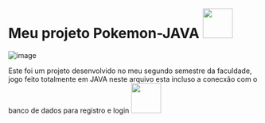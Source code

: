 # Meu projeto Pokemon-JAVA <img loading="lazy" src="https://cdn.jsdelivr.net/gh/devicons/devicon/icons/java/java-original-wordmark.svg" width="60" height="60" />

![image](https://github.com/peodt13/Pokemon-JAVA/assets/77640190/5c27aac3-c386-448b-845b-4f0957fd2bd7)


Este foi um projeto desenvolvido no meu segundo semestre da faculdade, jogo feito totalmente em JAVA neste arquivo esta incluso a conecxão com o banco de dados para registro e login
<img loading="lazy" src="https://cdn.jsdelivr.net/gh/devicons/devicon/icons/mongodb/mongodb-original-wordmark.svg" width="60" height="60"/>



